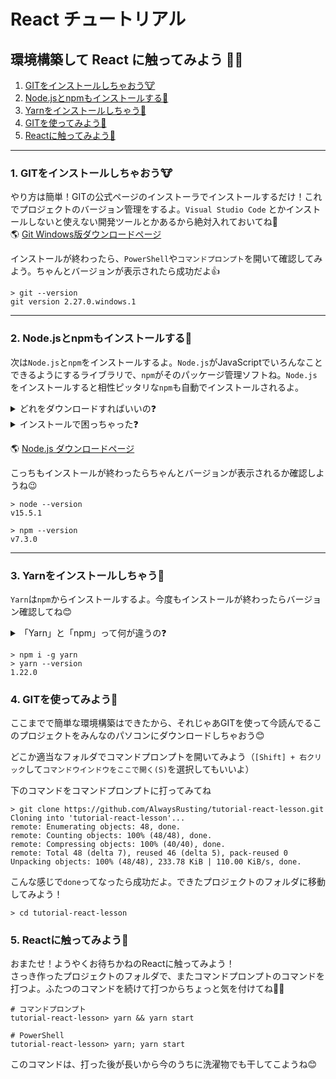 # React チュートリアル

## 環境構築して React に触ってみよう 🐰🥕

1. [GITをインストールしちゃおう🐮](#1.%20GITをインストールしちゃおう🐮)
2. [Node.jsとnpmもインストールする🐷](#2.%20Node.jsとnpmもインストールする🐷)
3. [Yarnをインストールしちゃう🐴](#3.%20Yarnをインストールしちゃう🐴)
4. [GITを使ってみよう🐶](#4.%20GITを使ってみよう🐶)
5. [Reactに触ってみよう🐰](#5.%20Reactに触ってみよう🐰)

---

### 1. GITをインストールしちゃおう🐮

やり方は簡単！GITの公式ページのインストーラでインストールするだけ！これでプロジェクトのバージョン管理をするよ。`Visual Studio Code` とかインストールしないと使えない開発ツールとかあるから絶対入れておいてね🎵  
🌎 [Git Windows版ダウンロードページ](https://git-scm.com/download/win)  

インストールが終わったら、`PowerShell`や`コマンドプロンプト`を開いて確認してみよう。ちゃんとバージョンが表示されたら成功だよ👍

```console
> git --version
git version 2.27.0.windows.1
```

---

### 2. Node.jsとnpmもインストールする🐷

次は`Node.js`と`npm`をインストールするよ。`Node.js`がJavaScriptでいろんなことできるようにするライブラリで、`npm`がそのパッケージ管理ソフトね。`Node.js`をインストールすると相性ピッタリな`npm`も自動でインストールされるよ。  
<details>
<summary>どれをダウンロードすればいいの❓</summary>
✔ インストールするものは「最新版」で大丈夫だよ。きっとみんなが勉強してる間に「最新版」が「安定板」になっちゃうからね。まずは気にしないでインストールしてみよう🐷
</details>  
<details>
<summary>インストールで困っちゃった❓</summary>
✔ Node.jsをインストールするときのダイアログは全部そのままOKでいいよ。必要なものができたらあとでインストールできるから、まずはシンプルにインストールしちゃお🐷
</details>  
  
🌎 [Node.js ダウンロードページ](https://nodejs.org/ja/)  
  
こっちもインストールが終わったらちゃんとバージョンが表示されるか確認しようね😉  
  
```console
> node --version
v15.5.1

> npm --version
v7.3.0
```

---

### 3. Yarnをインストールしちゃう🐴

`Yarn`は`npm`からインストールするよ。今度もインストールが終わったらバージョン確認してね😊  
<details>
<summary>「Yarn」と「npm」って何が違うの❓</summary>
✔ 「Yarn」も「npm」もどっちも「node.js」の「パッケージマネージャ」と呼ばれるものなんだ。同じような機能を持ってるんだけど「Yarn」のが速かったりコマンドが簡単だったりするアドバンテージがあるよ🐴
</details>  

```console
> npm i -g yarn
> yarn --version
1.22.0
```

### 4. GITを使ってみよう🐶

ここまでで簡単な環境構築はできたから、それじゃあGITを使って今読んでるこのプロジェクトをみんなのパソコンにダウンロードしちゃおう😊

どこか適当なフォルダでコマンドプロンプトを開いてみよう（`[Shift] + 右クリック`して`コマンドウインドウをここで開く(S)`を選択してもいいよ）

下のコマンドをコマンドプロンプトに打ってみてね

```console
> git clone https://github.com/AlwaysRusting/tutorial-react-lesson.git
Cloning into 'tutorial-react-lesson'...
remote: Enumerating objects: 48, done.
remote: Counting objects: 100% (48/48), done.
remote: Compressing objects: 100% (40/40), done.
remote: Total 48 (delta 7), reused 46 (delta 5), pack-reused 0
Unpacking objects: 100% (48/48), 233.78 KiB | 110.00 KiB/s, done.
```

こんな感じで`done`ってなったら成功だよ。できたプロジェクトのフォルダに移動してみよう！

```console
> cd tutorial-react-lesson
```

### 5. Reactに触ってみよう🐰

おまたせ！ようやくお待ちかねのReactに触ってみよう！  
さっき作ったプロジェクトのフォルダで、またコマンドプロンプトのコマンドを打つよ。ふたつのコマンドを続けて打つからちょっと気を付けてね🐰🥦

```console
# コマンドプロンプト
tutorial-react-lesson> yarn && yarn start
```

```console
# PowerShell
tutorial-react-lesson> yarn; yarn start
```

このコマンドは、打った後が長いから今のうちに洗濯物でも干してこようね😊
